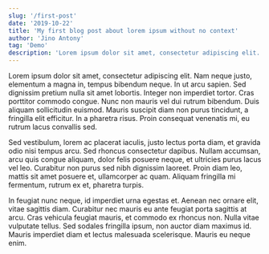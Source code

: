 ```yaml
---
slug: '/first-post'
date: '2019-10-22'
title: 'My first blog post about lorem ipsum without no context'
author: 'Jino Antony'
tag: 'Demo'
description: 'Lorem ipsum dolor sit amet, consectetur adipiscing elit. Nam neque justo, elementum a magna in, tempus bibendum neque.'
---
```


Lorem ipsum dolor sit amet, consectetur adipiscing elit. Nam neque justo, elementum a magna in, tempus bibendum neque. In ut arcu sapien. Sed dignissim pretium nulla sit amet lobortis. Integer non imperdiet tortor. Cras porttitor commodo congue. Nunc non mauris vel dui rutrum bibendum. Duis aliquam sollicitudin euismod. Mauris suscipit diam non purus tincidunt, a fringilla elit efficitur. In a pharetra risus. Proin consequat venenatis mi, eu rutrum lacus convallis sed.

Sed vestibulum, lorem ac placerat iaculis, justo lectus porta diam, et gravida odio nisi tempus arcu. Sed rhoncus consectetur dapibus. Nullam accumsan, arcu quis congue aliquam, dolor felis posuere neque, et ultricies purus lacus vel leo. Curabitur non purus sed nibh dignissim laoreet. Proin diam leo, mattis sit amet posuere et, ullamcorper ac quam. Aliquam fringilla mi fermentum, rutrum ex et, pharetra turpis.

In feugiat nunc neque, id imperdiet urna egestas et. Aenean nec ornare elit, vitae sagittis diam. Curabitur nec mauris eu ante feugiat porta sagittis at arcu. Cras vehicula feugiat mauris, et commodo ex rhoncus non. Nulla vitae vulputate tellus. Sed sodales fringilla ipsum, non auctor diam maximus id. Mauris imperdiet diam et lectus malesuada scelerisque. Mauris eu neque enim.
